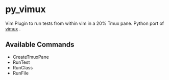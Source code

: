 # py_vimux
Vim Plugin to run tests from within vim in a 20% Tmux pane. Python port of [vimux](https://github.com/benmills/vimux) .

## Available Commands
* CreateTmuxPane
* RunTest
* RunClass
* RunFile
